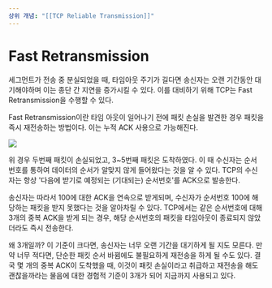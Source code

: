```yaml
---
상위 개념: "[[TCP Reliable Transmission]]"
---
```

# Fast Retransmission
세그먼트가 전송 중 분실되었을 때, 타임아웃 주기가 길다면 송신자는 오랜 기간동안 대기해야하며 이는 종단 간 지연을 증가시킬 수 있다. 이를 대비하기 위해 TCP는 Fast Retransmission을 수행할 수 있다.

Fast Retransmission이란 타임 아웃이 일어나기 전에 패킷 손실을 발견한 경우 패킷을 즉시 재전송하는 방법이다. 이는 누적 ACK 사용으로 가능해진다.

![](https://i.imgur.com/gEi71HH.png)

위 경우 두번째 패킷이 손실되었고, 3~5번째 패킷은 도착하였다. 이 때 수신자는 순서 번호를 통하여 데이터의 순서가 알맞지 않게 들어왔다는 것을 알 수 있다. TCP의 수신자는 항상 '다음에 받기로 예정되는 (기대되는) 순서번호'를 ACK으로 발송한다.

송신자는 따라서 100에 대한 ACK을 연속으로 받게되며, 수신자가 순서번호 100에 해당하는 패킷을 받지 못했다는 것을 알아차릴 수 있다. TCP에서는 같은 순서번호에 대해 3개의 중복 ACK을 받게 되는 경우, 해당 순서번호의 패킷을 타임아웃이 종료되지 않았더라도 즉시 전송한다.

왜 3개일까? 이 기준이 크다면, 송신자는 너무 오랜 기간을 대기하게 될 지도 모른다. 만약 너무 적다면, 단순한 패킷 순서 바뀜에도 불필요하게 재전송을 하게 될 수도 있다. 결국 몇 개의 중복 ACK이 도착했을 때, 이것이 패킷 손실이라고 취급하고 재전송을 해도 괜찮을까라는 물음에 대한 경험적 기준이 3개가 되어 지금까지 사용되고 있다.


